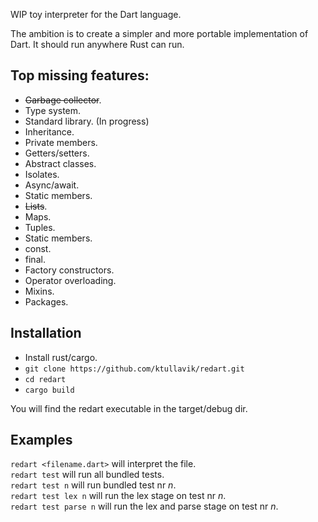 
WIP toy interpreter for the Dart language.

The ambition is to create a simpler and more portable
implementation of Dart. It should run anywhere Rust can run.

## Top missing features:
* ~~Garbage collector~~.
* Type system.
* Standard library. (In progress)
* Inheritance.
* Private members.
* Getters/setters.
* Abstract classes.
* Isolates.
* Async/await.
* Static members.
* ~~Lists~~.
* Maps.
* Tuples.
* Static members.
* const.
* final.
* Factory constructors.
* Operator overloading.
* Mixins.
* Packages.

## Installation
* Install rust/cargo.
* `git clone https://github.com/ktullavik/redart.git`
* `cd redart`
* `cargo build`


You will find the redart executable in the target/debug dir.

## Examples
`redart <filename.dart>` will interpret the file.  
`redart test` will run all bundled tests.  
`redart test n` will run bundled test nr *n*.   
`redart test lex n` will run the lex stage on test nr *n*.  
`redart test parse n` will run the lex and parse stage on test nr *n*.

